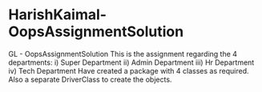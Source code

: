 # HarishKaimal-OopsAssignmentSolution
GL - OopsAssignmentSolution
This is the assignment regarding the 4 departments:
                i) Super Department
               ii) Admin Department
               iii) Hr Department
               iv) Tech Department
Have created a package with 4 classes as required. Also a separate DriverClass to create the objects.
